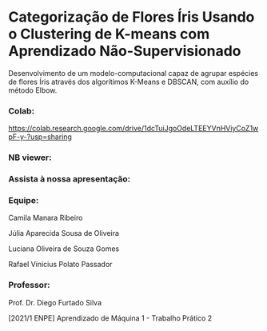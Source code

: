 # Categorização de Flores ́Íris Usando o Clustering de K-means com Aprendizado Não-Supervisionado

Desenvolvimento de um modelo-computacional capaz de agrupar espécies de flores Íris através dos algorítimos K-Means e DBSCAN, com auxílio do método Elbow.

### Colab: 
https://colab.research.google.com/drive/1dcTuiJgoOdeLTEEYVnHViyCoZ1wpF-y-?usp=sharing

### NB viewer: 


### Assista à nossa apresentação: 


### Equipe:
Camila Manara Ribeiro

Júlia Aparecida Sousa de Oliveira

Luciana Oliveira de Souza Gomes

Rafael Vinicius Polato Passador

### Professor:
Prof. Dr. Diego Furtado Silva

[2021/1 ENPE] Aprendizado de Máquina 1 - Trabalho Prático 2
